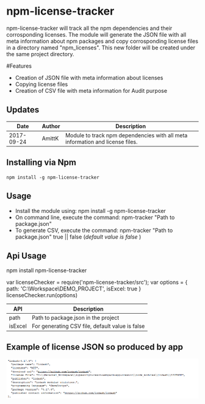 # npm-license-tracker
npm-license-tracker will track all the npm dependencies and their corrosponding licenses.
The module will generate the JSON file with all meta information about npm packages and copy corrosponding license files in a directory named "npm_licenses". This new folder will be created under the same project directory.

#Features
<ul>
  <li>Creation of JSON file with meta information about licenses</li>
  <li>Copying license files</li>
  <li>Creation of CSV file with meta information for Audit purpose</li>
</ul>

## Updates
| Date				      | Author			      | Description							|
| ----------------- | ----------------- | ----------- |
| 2017-09-24		  	| AmittK		        | Module to track npm dependencies with all meta information and license files. |

## Installing via Npm

```
npm install -g npm-license-tracker
```

## Usage
- Install the module using: npm install -g npm-license-tracker
- On command line, execute the command: npm-tracker "Path to package.json"
- To generate CSV, execute the command: npm-tracker "Path to package.json" true || false (<em>default value is false </em>)

## Api Usage

npm install npm-license-tracker

var licenseChecker = require('npm-license-tracker/src');
var options = {
  path: 'C:\\Workspace\\DEMO_PROJECT',
  isExcel: true
}
licenseChecker.run(options)

| API				        | Description			|   
| ----------------- | ----------------- 
| path      		  	| Path to package.json in the project |
| isExcel           | For generating CSV file, default value is false |

## Example of license JSON so produced by app
![Alt text](https://github.com/amittkSharma/npm-license-tracker/blob/master/images/license_json.PNG?raw=true "npm packages meta information")


